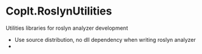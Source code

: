 # Coplt.RoslynUtilities

Utilities libraries for roslyn analyzer development

- Use source distribution, no dll dependency when writing roslyn analyzer
- 
